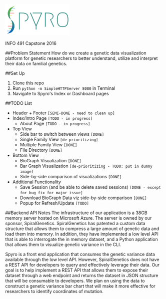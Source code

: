 <img src="./img/SpyroOfficialLogo.png" height="100px"/>

INFO 491 Capstone 2016

##Problem Statement
How do we create a genetic data visualization platform for genetic researchers to better understand, utilize and interpret their data on familial genetics.

##Set Up
1. Clone this repo
2. Run `python -m SimpleHTTPServer 8080` in Terminal
3. Navigate to Spyro's Index or Dashboard pages

##TODO List
* Header + Footer `[SEMI-DONE - need to clean up]`
* Index/Intro Page `[TODO - in progress]`
  * About Page `[TODO - in progress]`
* Top View
  * Side bar to switch between views `[DONE]`
  * Single Family View `[de-prioritizing]`
  * Multiple Family View `[DONE]`
  * File Directory `[DONE]`
* Bottom View
  * BioGraph Visualization `[DONE]`
  * Bar Graph Visualization `[de-prioritizing - TODO: put in dummy image]`
  * Side-by-side comparison of visualizations `[DONE]`
* Additional Functionality
  * Save Session (and be able to delete saved sessions) `[DONE - except for bug fix for major issue]`
  * Download BioGraph Data viz side-by-side comparison `[DONE]`
  * Popup for Refresh/Update `[TODO]`

##Backend API Notes
The infrastructure of our application is a 38GB memory server hosted on Microsoft Azure. The server is owned by our sponsor, SpiralGenetics. SpiralGenetics has patented a custom data structure that allows them to compress a large amount of genetic data and load them into memory. In addition, they have implemented a low level API that is able to interrogate the in memory dataset, and a Python application that allows them to visualize genetic variance in the CLI.

Spyro is a front end application that consumes the genetic variance data available through the low level API. However, SpiralGenetics does not have a REST API for developers to query and effectively leverage their data. Our goal is to help implement a REST API that allows them to expose their dataset through a web endpoint and returns the dataset in JSON structure that will be consumable to developers. We plan on using the data to construct a genetic variance bar chart that will make it more effective for researchers to identify coordinates of mutation.

